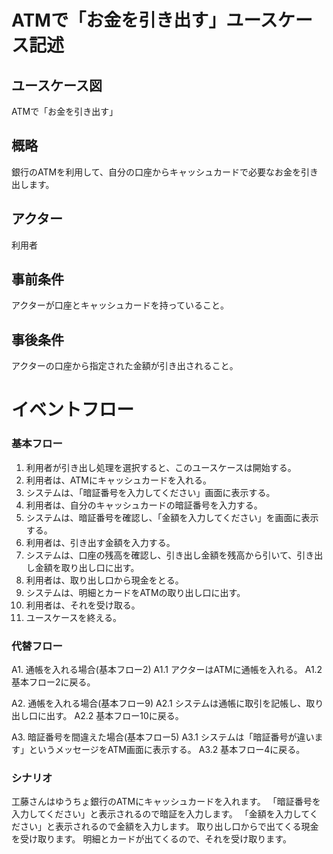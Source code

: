 # ATMで「お金を引き出す」ユースケース記述
## ユースケース図
ATMで「お金を引き出す」
## 概略
銀行のATMを利用して、自分の口座からキャッシュカードで必要なお金を引き出します。
## アクター
利用者
## 事前条件
アクターが口座とキャッシュカードを持っていること。
## 事後条件
アクターの口座から指定された金額が引き出されること。
# イベントフロー
### 基本フロー
1. 利用者が引き出し処理を選択すると、このユースケースは開始する。
2. 利用者は、ATMにキャッシュカードを入れる。
3. システムは、「暗証番号を入力してください」画面に表示する。
4. 利用者は、自分のキャッシュカードの暗証番号を入力する。
5. システムは、暗証番号を確認し、「金額を入力してください」を画面に表示する。
6. 利用者は、引き出す金額を入力する。
7. システムは、口座の残高を確認し、引き出し金額を残高から引いて、引き出し金額を取り出し口に出す。
8. 利用者は、取り出し口から現金をとる。
9. システムは、明細とカードをATMの取り出し口に出す。
10. 利用者は、それを受け取る。
11. ユースケースを終える。
### 代替フロー
A1. 通帳を入れる場合(基本フロー2)
A1.1 アクターはATMに通帳を入れる。
A1.2 基本フロー2に戻る。

A2. 通帳を入れる場合(基本フロー9)
A2.1 システムは通帳に取引を記帳し、取り出し口に出す。
A2.2 基本フロー10に戻る。

A3. 暗証番号を間違えた場合(基本フロー5)
A3.1 システムは「暗証番号が違います」というメッセージをATM画面に表示する。
A3.2 基本フロー4に戻る。
### シナリオ
工藤さんはゆうちょ銀行のATMにキャッシュカードを入れます。
「暗証番号を入力してください」と表示されるので暗証を入力します。
「金額を入力してください」と表示されるので金額を入力します。
取り出し口からで出てくる現金を受け取ります。
明細とカードが出てくるので、それを受け取ります。